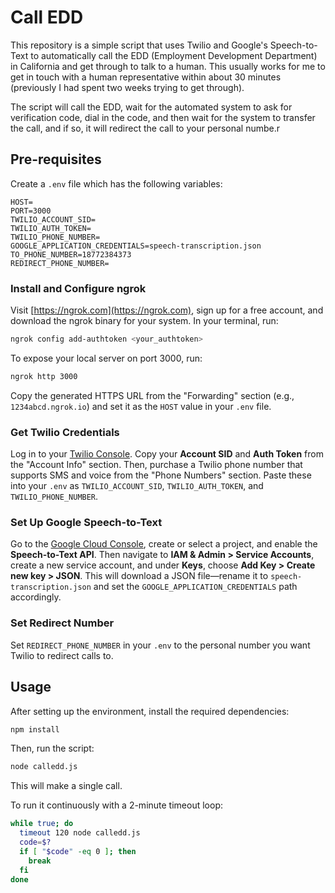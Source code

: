 # Call EDD

This repository is a simple script that uses Twilio and Google's Speech-to-Text to automatically
call the EDD (Employment Development Department) in California and get through to talk to a human.
This usually works for me to get in touch with a human representative within about 30 minutes (previously
I had spent two weeks trying to get through). 

The script will call the EDD, wait for the automated system to ask for verification code, dial in the code,
and then wait for the system to transfer the call, and if so, it will redirect the call to your personal numbe.r


## Pre-requisites

Create a `.env` file which has the following variables:

```env
HOST=
PORT=3000
TWILIO_ACCOUNT_SID=
TWILIO_AUTH_TOKEN=
TWILIO_PHONE_NUMBER=
GOOGLE_APPLICATION_CREDENTIALS=speech-transcription.json
TO_PHONE_NUMBER=18772384373
REDIRECT_PHONE_NUMBER=
```

### Install and Configure ngrok

Visit [https://ngrok.com](https://ngrok.com), sign up for a free account, and
download the ngrok binary for your system. In your terminal, run:

```bash
ngrok config add-authtoken <your_authtoken>
```

To expose your local server on port 3000, run:

```bash
ngrok http 3000
```

Copy the generated HTTPS URL from the "Forwarding" section (e.g.,
`1234abcd.ngrok.io`) and set it as the `HOST` value in your `.env` file.

### Get Twilio Credentials

Log in to your [Twilio Console](https://www.twilio.com/console). Copy your
**Account SID** and **Auth Token** from the "Account Info" section. Then,
purchase a Twilio phone number that supports SMS and voice from the "Phone
Numbers" section. Paste these into your `.env` as `TWILIO_ACCOUNT_SID`,
`TWILIO_AUTH_TOKEN`, and `TWILIO_PHONE_NUMBER`.

### Set Up Google Speech-to-Text

Go to the [Google Cloud Console](https://console.cloud.google.com/), create or
select a project, and enable the **Speech-to-Text API**. Then navigate to **IAM
& Admin > Service Accounts**, create a new service account, and under **Keys**,
choose **Add Key > Create new key > JSON**. This will download a JSON
file—rename it to `speech-transcription.json` and set the
`GOOGLE_APPLICATION_CREDENTIALS` path accordingly.

### Set Redirect Number

Set `REDIRECT_PHONE_NUMBER` in your `.env` to the personal number you want
Twilio to redirect calls to.



## Usage

After setting up the environment, install the required dependencies:

```bash
npm install
```

Then, run the script:

```bash
node calledd.js
```

This will make a single call.

To run it continuously with a 2-minute timeout loop:

```bash
while true; do
  timeout 120 node calledd.js
  code=$?
  if [ "$code" -eq 0 ]; then
    break
  fi
done
```